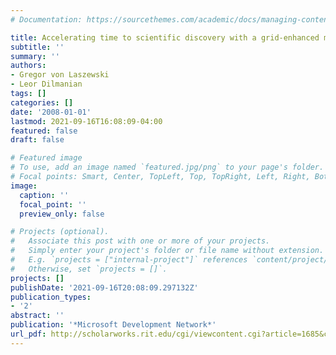 ```yaml
---
# Documentation: https://sourcethemes.com/academic/docs/managing-content/

title: Accelerating time to scientific discovery with a grid-enhanced microsoft project
subtitle: ''
summary: ''
authors:
- Gregor von Laszewski
- Leor Dilmanian
tags: []
categories: []
date: '2008-01-01'
lastmod: 2021-09-16T16:08:09-04:00
featured: false
draft: false

# Featured image
# To use, add an image named `featured.jpg/png` to your page's folder.
# Focal points: Smart, Center, TopLeft, Top, TopRight, Left, Right, BottomLeft, Bottom, BottomRight.
image:
  caption: ''
  focal_point: ''
  preview_only: false

# Projects (optional).
#   Associate this post with one or more of your projects.
#   Simply enter your project's folder or file name without extension.
#   E.g. `projects = ["internal-project"]` references `content/project/deep-learning/index.md`.
#   Otherwise, set `projects = []`.
projects: []
publishDate: '2021-09-16T20:08:09.297132Z'
publication_types:
- '2'
abstract: ''
publication: '*Microsoft Development Network*'
url_pdf: http://scholarworks.rit.edu/cgi/viewcontent.cgi?article=1685&context=article
---
```

